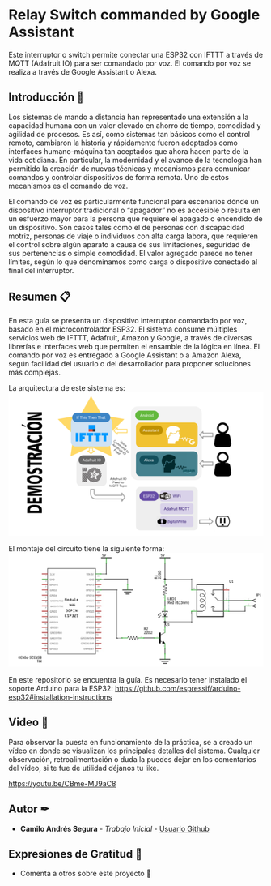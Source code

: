 # Relay Switch commanded by Google Assistant
Este interruptor o switch permite conectar una ESP32 con IFTTT a través de MQTT (Adafruit IO) para ser comandado por voz. El comando por voz se realiza a través de Google Assistant o Alexa.

## Introducción 🚀

Los sistemas de mando a distancia han representado una extensión a la capacidad humana con un valor elevado en ahorro de tiempo, comodidad y agilidad de procesos. Es así, como sistemas tan básicos como el control remoto, cambiaron la historia y rápidamente fueron adoptados como interfaces humano-máquina tan aceptados que ahora hacen parte de la vida cotidiana. En particular, la modernidad y el avance de la tecnología han permitido la creación de nuevas técnicas y mecanismos para comunicar comandos y controlar dispositivos de forma remota. Uno de estos mecanismos es el comando de voz. 

El comando de voz es particularmente funcional para escenarios dónde un dispositivo interruptor tradicional o “apagador” no es accesible o resulta en un esfuerzo mayor para la persona que requiere el apagado o encendido de un dispositivo. Son casos tales como el de personas con discapacidad motriz, personas de viaje o individuos con alta carga labora, que requieren el control sobre algún aparato a causa de sus limitaciones, seguridad de sus pertenencias o simple comodidad. El valor agregado parece no tener límites, según lo que denominamos como carga o dispositivo conectado al final del interruptor.

## Resumen 📋

En esta guía se presenta un dispositivo interruptor comandado por voz, basado en el microcontrolador ESP32. El sistema consume múltiples servicios web de IFTTT, Adafruit, Amazon y Google, a través de diversas librerías e interfaces web que permiten el ensamble de la lógica en línea. El comando por voz es entregado a Google Assistant o a Amazon Alexa, según facilidad del usuario o del desarrollador para proponer soluciones más complejas.

La arquitectura de este sistema es:
![Image description](https://github.com/Kseg97/RelaySwitchGoogleAssistant/blob/master/arquitectura.png)

El montaje del circuito tiene la siguiente forma:
![Image description](https://github.com/Kseg97/RelaySwitchGoogleAssistant/blob/master/esquema_electronico.jpg)

En este repositorio se encuentra la guía.
Es necesario tener instalado el soporte Arduino para la ESP32: https://github.com/espressif/arduino-esp32#installation-instructions

## Video 📢
Para  observar la puesta en funcionamiento de la práctica, se a creado un vídeo en donde se visualizan los principales detalles del sistema. Cualquier observación, retroalimentación o duda la puedes dejar en los comentarios del vídeo, si te fue de utilidad déjanos tu like.

https://youtu.be/CBme-MJ9aC8 

## Autor ✒

* **Camilo Andrés Segura** - *Trabajo Inicial* - [Usuario Github](https://github.com/kseg97)

## Expresiones de Gratitud 🎁

* Comenta a otros sobre este proyecto 📢 